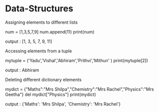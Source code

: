 # Data-Structures
Assigning elements to different lists

num = [1,3,5,7,9]
num.append(11)
print(num)

output : [1, 3, 5, 7, 9, 11]

Accessing elements from a tuple

mytuple = ('Yadu','Vishal','Abhiram','Prithvi','Mithun' )
print(mytuple[2])

output : Abhiram

Deleting different dictionary elements

mydict = {"Maths":"Mrs Shilpa","Chemistry":"Mrs Rachel","Physics":"Mrs Geetha"}
del mydict["Physics"]
print(mydict)

output : {'Maths': 'Mrs Shilpa', 'Chemistry': 'Mrs Rachel'}
